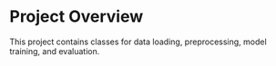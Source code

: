 # Project Overview

This project contains classes for data loading, preprocessing, model training, and evaluation.